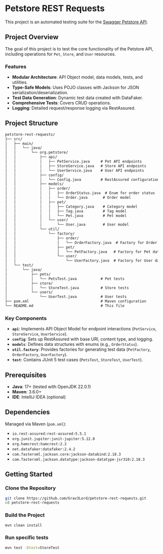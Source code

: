 # Petstore REST Requests

This project is an automated testing suite for the [Swagger Petstore API](https://petstore.swagger.io/).

## Project Overview

The goal of this project is to test the core functionality of the Petstore API, including operations for `Pet`, `Store`, and `User` resources.

### Features
- **Modular Architecture**: API Object model, data models, tests, and utilities.
- **Type-Safe Models**: Uses POJO classes with Jackson for JSON serialization/deserialization.
- **Test Data Generation**: Dynamic test data created with DataFaker.
- **Comprehensive Tests**: Covers CRUD operations.
- **Logging**: Detailed request/response logging via RestAssured.

## Project Structure
```markdown
petstore-rest-requests/
├── src/
│   ├── main/
│   │   └── java/
│   │       └── org.petstore/
│   │           ├── api/
│   │           │   ├── PetService.java     # Pet API endpoints
│   │           │   ├── StoreService.java   # Store API endpoints
│   │           │   └── UserService.java    # User API endpoints
│   │           ├── config/
│   │           │   └── Config.java         # RestAssured configuration
│   │           ├── models/
│   │           │   ├── order/
│   │           │   │   ├── OrderStatus.java  # Enum for order status
│   │           │   │   └── Order.java       # Order model
│   │           │   ├── pet/
│   │           │   │   ├── Category.java    # Category model
│   │           │   │   ├── Tag.java         # Tag model
│   │           │   │   └── Pet.java         # Pet model
│   │           │   └── user/
│   │           │       └── User.java        # User model
│   │           └── util/
│   │               └── factory/
│   │                   ├── order/
│   │                   │   └── OrderFactory.java  # Factory for Order data
│   │                   ├── pet/
│   │                   │   └── PetFactory.java   # Factory for Pet data
│   │                   └── user/
│   │                       └── UserFactory.java  # Factory for User data
│   └── test/
│       └── java/
│           ├── pets/
│           │   └── PetsTest.java           # Pet tests
│           ├── store/
│           │   └── StoreTest.java          # Store tests
│           └── users/
│               └── UserTest.java           # User tests
├── pom.xml                                 # Maven configuration
└── README.md                               # This file
```


### Key Components
- **`api`**: Implements API Object Model for endpoint interactions (`PetService`, `StoreService`, `UserService`).
- **`config`**: Sets up RestAssured with base URI, content type, and logging.
- **`models`**: Defines data structures with enums (e.g., `OrderStatus`).
- **`util.factory`**: Provides factories for generating test data (`PetFactory`, `OrderFactory`, `UserFactory`).
- **`test`**: Contains JUnit 5 test cases (`PetsTest`, `StoreTest`, `UserTest`).

## Prerequisites

- **Java**: 17+ (tested with OpenJDK 22.0.1)
- **Maven**: 3.6.0+
- **IDE**: IntelliJ IDEA (optional)

## Dependencies

Managed via Maven (`pom.xml`):
- `io.rest-assured:rest-assured:5.5.1`
- `org.junit.jupiter:junit-jupiter:5.12.0`
- `org.hamcrest:hamcrest:2.2`
- `net.datafaker:datafaker:2.4.2`
- `com.fasterxml.jackson.core:jackson-databind:2.18.3`
- `com.fasterxml.jackson.datatype:jackson-datatype-jsr310:2.18.3`

## Getting Started

### Clone the Repository
```bash
git clone https://github.com/Grav3Lord/petstore-rest-requests.git
cd petstore-rest-requests
```
### Build the Project
```bash
mvn clean install
```

### Run specific tests

```bash
mvn test -Dtest=StoreTest
```
